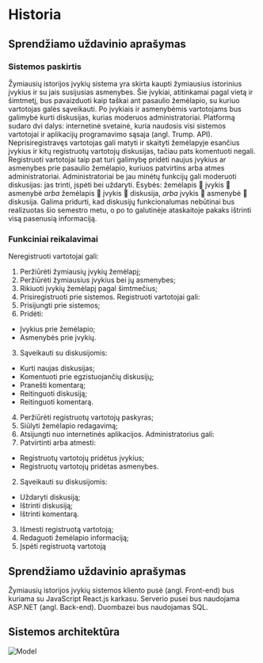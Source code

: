 # Historia

## Sprendžiamo uždavinio aprašymas
### Sistemos paskirtis
Žymiausių istorijos įvykių sistema yra skirta kaupti žymiausius istorinius įvykius ir su jais susijusias asmenybes. Šie įvykiai, atitinkamai pagal vietą ir šimtmetį, bus pavaizduoti kaip taškai ant pasaulio žemėlapio, su kuriuo vartotojas galės sąveikauti. Po įvykiais ir asmenybėmis vartotojams bus galimybė kurti diskusijas, kurias moderuos administratoriai. 
Platformą sudaro dvi dalys: internetinė svetainė, kuria naudosis visi sistemos vartotojai ir aplikacijų programavimo sąsaja (angl. Trump. API).
Neprisiregistravęs vartotojas gali matyti ir skaityti žemėlapyje esančius įvykius ir kitų registruotų vartotojų diskusijas, tačiau pats komentuoti negali. Registruoti vartotojai taip pat turi galimybę pridėti naujus įvykius ar asmenybes prie pasaulio žemėlapio, kuriuos patvirtins arba atmes administratoriai. Administratoriai be jau minėtų funkcijų gali moderuoti diskusijas: jas trinti, įspėti bei uždaryti.
Esybės: žemėlapis  įvykis  asmenybė _arba_ žemėlapis  įvykis  diskusija, _arba_ įvykis  asmenybė  diskusija.
Galima pridurti, kad diskusijų funkcionalumas nebūtinai bus realizuotas šio semestro metu, o po to galutinėje ataskaitoje pakaks ištrinti visą pasenusią informaciją.

### Funkciniai reikalavimai
Neregistruoti vartotojai gali:
1.	Peržiūrėti žymiausių įvykių žemėlapį;
2.	Peržiūrėti žymiausius įvykius bei jų asmenybes;
3.	Rikiuoti įvykių žemėlapį pagal šimtmečius;
4.	Prisiregistruoti prie sistemos.
Registruoti vartotojai gali:
1.	Prisijungti prie sistemos;
2.	Pridėti:
  *	Įvykius prie žemėlapio;
  *	Asmenybės prie įvykių.
3.	Sąveikauti su diskusijomis:
  *	Kurti naujas diskusijas;
  *	Komentuoti prie egzistuojančių diskusijų;
  *	Pranešti komentarą;
  *	Reitinguoti diskusiją;
  *	Reitinguoti komentarą.
4.	Peržiūrėti registruotų vartotojų paskyras;
5.	Siūlyti žemėlapio redagavimą;
6.	Atsijungti nuo internetinės aplikacijos.
Administratorius gali:
1.	Patvirtinti arba atmesti:
  *	Registruotų vartotojų pridėtus įvykius;
  *	Registruotų vartotojų pridėtas asmenybes.
2.	Sąveikauti su diskusijomis:
  *	Uždaryti diskusiją;
  *	Ištrinti diskusiją;
  *	Ištrinti komentarą.
3.	Išmesti registruotą vartotoją;
4.	Redaguoti žemėlapio informaciją;
5.	Įspėti registruotą vartotoją

## Sprendžiamo uždavinio aprašymas
Žymiausių istorijos įvykių sistemos kliento pusė (angl. Front-end) bus kuriama su JavaScript React.js karkasu. Serverio pusei bus naudojama ASP.NET (angl. Back-end). Duombazei bus naudojamas SQL.

## Sistemos architektūra
![Model](https://user-images.githubusercontent.com/53517068/190961764-be958ac0-8193-4780-b342-360e284a0ebf.jpg)
